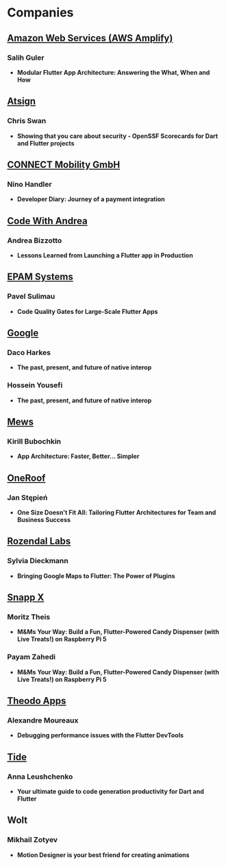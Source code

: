 # Companies


## [Amazon Web Services (AWS Amplify)](https://docs.amplify.aws/flutter)

### Salih Guler

- **Modular Flutter App Architecture: Answering the What, When and How**


## [Atsign](https://atsign.com)

### Chris Swan

- **Showing that you care about security - OpenSSF Scorecards for Dart and Flutter projects**


## [CONNECT Mobility GmbH](https://www.uryde.de/en)

### Nino Handler

- **Developer Diary: Journey of a payment integration**


## [Code With Andrea](https://codewithandrea.com/)

### Andrea Bizzotto

- **Lessons Learned from Launching a Flutter app in Production**


## [EPAM Systems](https://www.epam.com)

### Pavel Sulimau

- **Code Quality Gates for Large-Scale Flutter Apps**


## [Google](www.google.com)

### Daco Harkes

- **The past, present, and future of native interop**


### Hossein Yousefi

- **The past, present, and future of native interop**


## [Mews](https://www.mews.com/)

### Kirill Bubochkin

- **App Architecture: Faster, Better... Simpler**


## [OneRoof](https://www.oneroofapp.com/)

### Jan Stępień

- **One Size Doesn't Fit All: Tailoring Flutter Architectures for Team and Business Success**


## [Rozendal Labs](https://rozendallabs.org/authors/sylvia/)

### Sylvia Dieckmann

- **Bringing Google Maps to Flutter: The Power of Plugins**


## [Snapp X](www.snappx.io)

### Moritz Theis

- **M&Ms Your Way: Build a Fun, Flutter-Powered Candy Dispenser (with Live Treats!) on Raspberry Pi 5**


### Payam Zahedi

- **M&Ms Your Way: Build a Fun, Flutter-Powered Candy Dispenser (with Live Treats!) on Raspberry Pi 5**


## [Theodo Apps](https://apps.theodo.com/)

### Alexandre Moureaux

- **Debugging performance issues with the Flutter DevTools**


## [Tide](https://www.tide.co)

### Anna Leushchenko

- **Your ultimate guide to code generation productivity for Dart and Flutter**


## Wolt

### Mikhail Zotyev

- **Motion Designer is your best friend for creating animations**


